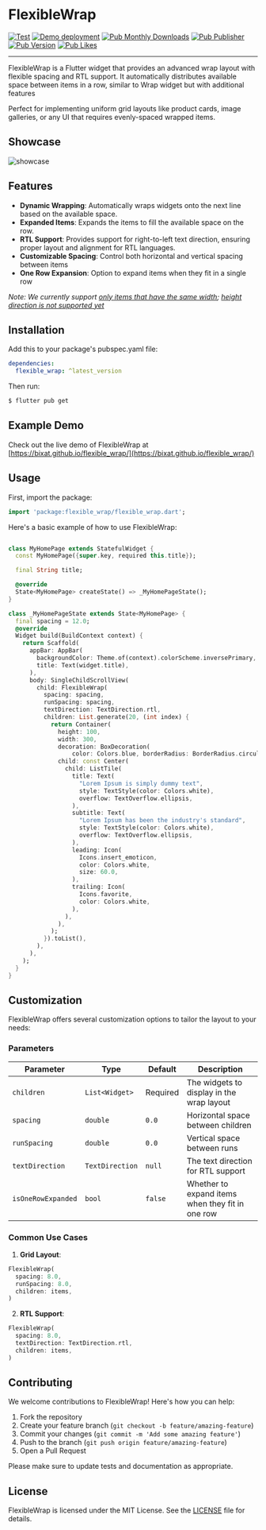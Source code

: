 # FlexibleWrap
[![Test](https://github.com/bixat/flexible_wrap/actions/workflows/ci.yaml/badge.svg)](https://github.com/bixat/fflexible_wrap/actions/workflows/ci.yaml)
[![Demo deployment](https://github.com/bixat/flexible_wrap/actions/workflows/demo_deployment.yaml/badge.svg)](https://github.com/bixat/flexible_wrap/actions/workflows/demo_deployment.yaml)
[![Pub Monthly Downloads](https://img.shields.io/pub/dm/flexible_wrap)](https://pub.dev/packages/flexible_wrap)
[![Pub Publisher](https://img.shields.io/pub/publisher/flexible_wrap)](https://bixat.dev)
[![Pub Version](https://img.shields.io/pub/v/flexible_wrap)](https://pub.dev/packages/flexible_wrap)
[![Pub Likes](https://img.shields.io/pub/likes/flexible_wrap)](https://pub.dev/packages/flexible_wrap)




---
FlexibleWrap is a Flutter widget that provides an advanced wrap layout with flexible spacing and RTL support. It automatically distributes available space between items in a row, similar to Wrap widget but with additional features

Perfect for implementing uniform grid layouts like product cards, image galleries, or any UI that requires evenly-spaced wrapped items.

## Showcase

![showcase](https://github.com/bixat/flexible_wrap/blob/main/showcase.gif?raw=true)


## Features

- **Dynamic Wrapping**: Automatically wraps widgets onto the next line based on the available space.
- **Expanded Items**: Expands the items to fill the available space on the row.
- **RTL Support**: Provides support for right-to-left text direction, ensuring proper layout and alignment for RTL languages.
- **Customizable Spacing**: Control both horizontal and vertical spacing between items
- **One Row Expansion**: Option to expand items when they fit in a single row

_Note: We currently support [only items that have the same width](https://github.com/bixat/flexible_wrap/issues/10); [height direction is not supported yet](https://github.com/bixat/flexible_wrap/issues/11)_

## Installation

Add this to your package's pubspec.yaml file:

```yaml
dependencies:
  flexible_wrap: ^latest_version
```

Then run:

```bash
$ flutter pub get
```

## Example Demo

Check out the live demo of FlexibleWrap at [https://bixat.github.io/flexible_wrap/](https://bixat.github.io/flexible_wrap/)

## Usage

First, import the package:

```dart
import 'package:flexible_wrap/flexible_wrap.dart';
```

Here's a basic example of how to use FlexibleWrap:

```dart

class MyHomePage extends StatefulWidget {
  const MyHomePage({super.key, required this.title});

  final String title;

  @override
  State<MyHomePage> createState() => _MyHomePageState();
}

class _MyHomePageState extends State<MyHomePage> {
  final spacing = 12.0;
  @override
  Widget build(BuildContext context) {
    return Scaffold(
      appBar: AppBar(
        backgroundColor: Theme.of(context).colorScheme.inversePrimary,
        title: Text(widget.title),
      ),
      body: SingleChildScrollView(
        child: FlexibleWrap(
          spacing: spacing,
          runSpacing: spacing,
          textDirection: TextDirection.rtl,
          children: List.generate(20, (int index) {
            return Container(
              height: 100,
              width: 300,
              decoration: BoxDecoration(
                  color: Colors.blue, borderRadius: BorderRadius.circular(8.0)),
              child: const Center(
                child: ListTile(
                  title: Text(
                    "Lorem Ipsum is simply dummy text",
                    style: TextStyle(color: Colors.white),
                    overflow: TextOverflow.ellipsis,
                  ),
                  subtitle: Text(
                    "Lorem Ipsum has been the industry's standard",
                    style: TextStyle(color: Colors.white),
                    overflow: TextOverflow.ellipsis,
                  ),
                  leading: Icon(
                    Icons.insert_emoticon,
                    color: Colors.white,
                    size: 60.0,
                  ),
                  trailing: Icon(
                    Icons.favorite,
                    color: Colors.white,
                  ),
                ),
              ),
            );
          }).toList(),
        ),
      ),
    );
  }
}
```

## Customization

FlexibleWrap offers several customization options to tailor the layout to your needs:

### Parameters

| Parameter          | Type            | Default  | Description                                      |
| ------------------ | --------------- | -------- | ------------------------------------------------ |
| `children`         | `List<Widget>`  | Required | The widgets to display in the wrap layout        |
| `spacing`          | `double`        | `0.0`    | Horizontal space between children                |
| `runSpacing`       | `double`        | `0.0`    | Vertical space between runs                      |
| `textDirection`    | `TextDirection` | `null`   | The text direction for RTL support               |
| `isOneRowExpanded` | `bool`          | `false`  | Whether to expand items when they fit in one row |

### Common Use Cases

1. **Grid Layout**:

```dart
FlexibleWrap(
  spacing: 8.0,
  runSpacing: 8.0,
  children: items,
)
```

2. **RTL Support**:

```dart
FlexibleWrap(
  spacing: 8.0,
  textDirection: TextDirection.rtl,
  children: items,
)
```

## Contributing

We welcome contributions to FlexibleWrap! Here's how you can help:

1. Fork the repository
2. Create your feature branch (`git checkout -b feature/amazing-feature`)
3. Commit your changes (`git commit -m 'Add some amazing feature'`)
4. Push to the branch (`git push origin feature/amazing-feature`)
5. Open a Pull Request

Please make sure to update tests and documentation as appropriate.

## License

FlexibleWrap is licensed under the MIT License. See the [LICENSE](LICENSE) file for details.
